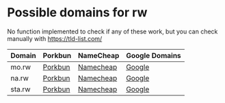 # Possible domains for rw

No function implemented to check if any of these work, but you can check manually with https://tld-list.com/

| Domain | Porkbun | NameCheap | Google Domains |
|---|---|---|---|
| mo.rw | [Porkbun](https://porkbun.com/checkout/search?prb=e814663da1&tlds=&idnLanguage=&search=search&q=mo.rw) | [Namecheap](https://www.namecheap.com/domains/registration/results/?domain=mo.rw) | [Google](https://domains.google.com/registrar/search?searchTerm=mo.rw) |
| na.rw | [Porkbun](https://porkbun.com/checkout/search?prb=e814663da1&tlds=&idnLanguage=&search=search&q=na.rw) | [Namecheap](https://www.namecheap.com/domains/registration/results/?domain=na.rw) | [Google](https://domains.google.com/registrar/search?searchTerm=na.rw) |
| sta.rw | [Porkbun](https://porkbun.com/checkout/search?prb=e814663da1&tlds=&idnLanguage=&search=search&q=sta.rw) | [Namecheap](https://www.namecheap.com/domains/registration/results/?domain=sta.rw) | [Google](https://domains.google.com/registrar/search?searchTerm=sta.rw) |
